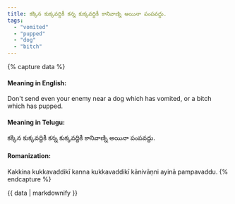 ```yaml
---
title: కక్కిన కుక్కవద్దికీ కన్న కుక్కవద్దికీ కానివాణ్ని అయినా పంపవద్దు.
tags:
  - "vomited"
  - "pupped"
  - "dog"
  - "bitch"
---
```


{% capture data %}
#### Meaning in English:
Don't send even your enemy near a dog which has vomited, or a bitch which has pupped.

#### Meaning in Telugu:
కక్కిన కుక్కవద్దికీ కన్న కుక్కవద్దికీ కానివాణ్ని అయినా పంపవద్దు.

#### Romanization:
Kakkina kukkavaddikī kanna kukkavaddikī kānivāṇni ayinā pampavaddu.
{% endcapture %}

{{ data | markdownify }}

